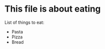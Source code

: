This file is about eating
=========================

List of things to eat:
* Pasta
* Pizza
* Bread
